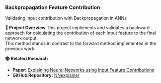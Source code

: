 ### Backpropagation Feature Contribution

Validating input contribution with Backpropagation in ANNs 

**📌 Project Overview**
This project implements and validates a backward approach for calculating the contribution of each input feature to the final network output.  
This method stands in contrast to the forward method implemented in the previous work.

**📚 Related Research**
- **Paper:** [Explaining Neural Networks using Input Feature Contributions](https://peerj.com/articles/cs-2802/)  
- **GitHub Repository:** [NNexplainer](https://github.com/dkumango/NNexplainer.git)
